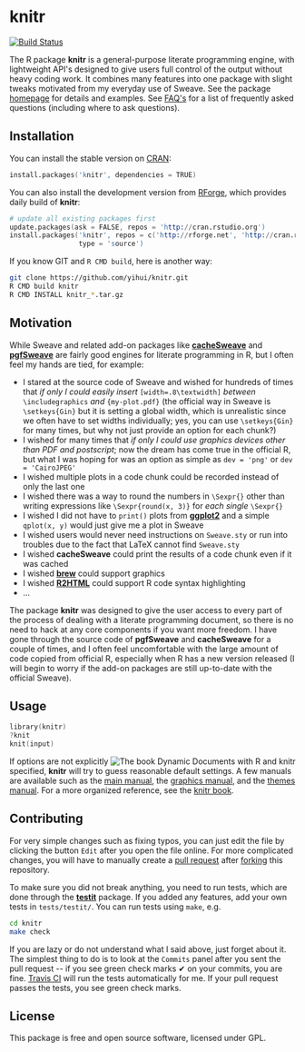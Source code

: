 # knitr

[![Build Status](https://travis-ci.org/yihui/knitr.svg)](https://travis-ci.org/yihui/knitr)

The R package **knitr** is a general-purpose literate programming engine,
with lightweight API's designed to give users full control of the output
without heavy coding work. It combines many features into one package with
slight tweaks motivated from my everyday use of Sweave. See the package
[homepage](http://yihui.name/knitr) for details and examples. See
[FAQ's](https://github.com/yihui/knitr/blob/master/FAQ.md) for a list of
frequently asked questions (including where to ask questions).

## Installation

You can install the stable version on
[CRAN](http://cran.r-project.org/package=knitr):

```s
install.packages('knitr', dependencies = TRUE)
```

You can also install the development version from
[RForge](http://rforge.net/knitr/), which provides daily build of **knitr**:

```s
# update all existing packages first
update.packages(ask = FALSE, repos = 'http://cran.rstudio.org')
install.packages('knitr', repos = c('http://rforge.net', 'http://cran.rstudio.org'),
                 type = 'source')
```

If you know GIT and `R CMD build`, here is another way:

```bash
git clone https://github.com/yihui/knitr.git
R CMD build knitr
R CMD INSTALL knitr_*.tar.gz
```

## Motivation

While Sweave and related add-on packages like
[**cacheSweave**](http://cran.r-project.org/package=cacheSweave) and
[**pgfSweave**](http://cran.r-project.org/package=pgfSweave) are fairly good
engines for literate programming in R, but I often feel my hands are tied,
for example:

- I stared at the source code of Sweave and wished for hundreds of times
  that *if only I could easily insert* `[width=.8\textwidth]` *between*
  `\includegraphics` *and* `{my-plot.pdf}` (the official way in Sweave is
  `\setkeys{Gin}` but it is setting a global width, which is unrealistic
  since we often have to set widths individually; yes, you can use
  `\setkeys{Gin}` for many times, but why not just provide an option for
  each chunk?)
- I wished for many times that *if only I could use graphics devices other
  than PDF and postscript*; now the dream has come true in the official R,
  but what I was hoping for was an option as simple as `dev = 'png'` or `dev
  = 'CairoJPEG'`
- I wished multiple plots in a code chunk could be recorded instead of only
  the last one
- I wished there was a way to round the numbers in `\Sexpr{}` other than
  writing expressions like `\Sexpr{round(x, 3)}` for *each single* `\Sexpr{}`
- I wished I did not have to `print()` plots from
  [**ggplot2**](http://cran.r-project.org/package=ggplot2) and a simple
  `qplot(x, y)` would just give me a plot in Sweave
- I wished users would never need instructions on `Sweave.sty` or run into
  troubles due to the fact that LaTeX cannot find `Sweave.sty`
- I wished **cacheSweave** could print the results of a code chunk even if
  it was cached
- I wished [**brew**](http://cran.r-project.org/package=brew) could support
  graphics
- I wished [**R2HTML**](http://cran.r-project.org/package=R2HTML) could
  support R code syntax highlighting
- ...

The package **knitr** was designed to give the user access to every part of
the process of dealing with a literate programming document, so there is no
need to hack at any core components if you want more freedom. I have gone
through the source code of **pgfSweave** and **cacheSweave** for a couple of
times, and I often feel uncomfortable with the large amount of code copied
from official R, especially when R has a new version released (I will begin
to worry if the add-on packages are still up-to-date with the official
Sweave).

## Usage

```s
library(knitr)
?knit
knit(input)
```

[<img src="http://i.imgur.com/R6DSHDE.jpg" align="right" alt="The book Dynamic Documents with R and knitr" />](http://amzn.com/1482203537)

If options are not explicitly specified, **knitr** will try to guess
reasonable default settings. A few manuals are available such as the [main
manual](https://bitbucket.org/stat/knitr/downloads/knitr-manual.pdf), the
[graphics
manual](https://bitbucket.org/stat/knitr/downloads/knitr-graphics.pdf), and
the [themes
manual](https://bitbucket.org/stat/knitr/downloads/knitr-themes.pdf). For a
more organized reference, see the [knitr book](http://amzn.com/1482203537).

## Contributing

For very simple changes such as fixing typos, you can just edit the file by
clicking the button `Edit` after you open the file online. For more
complicated changes, you will have to manually create a [pull
request](https://help.github.com/articles/using-pull-requests) after
[forking](https://help.github.com/articles/fork-a-repo) this repository.

To make sure you did not break anything, you need to run tests, which are
done through the [**testit**](http://cran.r-project.org/package=testit)
package. If you added any features, add your own tests in `tests/testit/`.
You can run tests using `make`, e.g.

```bash
cd knitr
make check
```

If you are lazy or do not understand what I said above, just forget about
it. The simplest thing to do is to look at the `Commits` panel after you
sent the pull request -- if you see green check marks ✔ on your commits, you
are fine. [Travis
CI](http://yihui.name/en/2013/04/travis-ci-general-purpose/) will run the
tests automatically for me. If your pull request passes the tests, you see
green check marks.

## License

This package is free and open source software, licensed under GPL.
